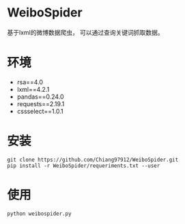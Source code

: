 # WeiboSpider

基于lxml的微博数据爬虫， 可以通过查询关键词抓取数据。

# 环境

- rsa==4.0
- lxml==4.2.1
- pandas==0.24.0
- requests==2.19.1
- cssselect==1.0.1

# 安装

```
git clone https://github.com/Chiang97912/WeiboSpider.git
pip install -r WeiboSpider/requeriments.txt --user
```



# 使用

```
python weibospider.py
```
